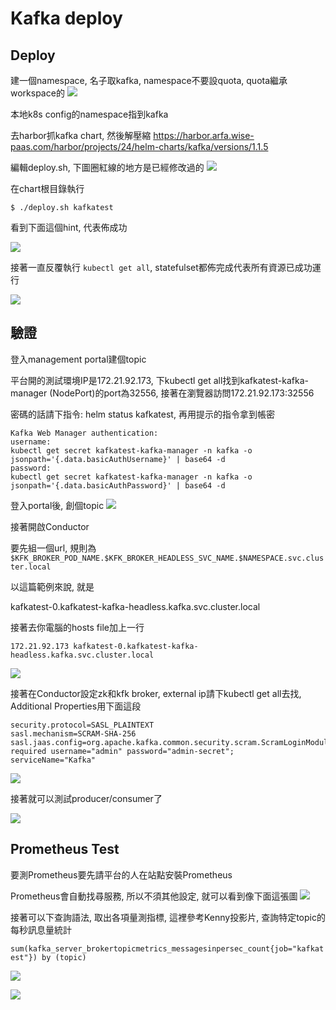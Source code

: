 # Kafka deploy

## Deploy

建一個namespace, 名子取kafka, namespace不要設quota, quota繼承workspace的
![](/assets/01.png)

本地k8s config的namespace指到kafka

去harbor抓kafka chart, 然後解壓縮
https://harbor.arfa.wise-paas.com/harbor/projects/24/helm-charts/kafka/versions/1.1.5

編輯deploy.sh, 下圖圈紅線的地方是已經修改過的
![](/assets/02.png)

在chart根目錄執行


```
$ ./deploy.sh kafkatest
```

看到下面這個hint, 代表佈成功


![](/assets/0410_03.png)

接著一直反覆執行 `kubectl get all`, statefulset都佈完成代表所有資源已成功運行

![](/assets/0410_04.png)


## 驗證

登入management portal建個topic

平台開的測試環境IP是172.21.92.173, 下kubectl get all找到kafkatest-kafka-manager (NodePort)的port為32556, 接著在瀏覽器訪問172.21.92.173:32556

密碼的話請下指令: helm status kafkatest, 再用提示的指令拿到帳密

```
Kafka Web Manager authentication:
username:
kubectl get secret kafkatest-kafka-manager -n kafka -o jsonpath='{.data.basicAuthUsername}' | base64 -d
password:
kubectl get secret kafkatest-kafka-manager -n kafka -o jsonpath='{.data.basicAuthPassword}' | base64 -d

```

登入portal後, 創個topic
![](/assets/0410_05.png)

接著開啟Conductor

要先組一個url, 規則為`$KFK_BROKER_POD_NAME.$KFK_BROKER_HEADLESS_SVC_NAME.$NAMESPACE.svc.cluster.local`

以這篇範例來說, 就是

kafkatest-0.kafkatest-kafka-headless.kafka.svc.cluster.local

接著去你電腦的hosts file加上一行

`172.21.92.173 kafkatest-0.kafkatest-kafka-headless.kafka.svc.cluster.local`

![](/assets/0410_06.png)


接著在Conductor設定zk和kfk broker, external ip請下kubectl get all去找, Additional Properties用下面這段

```
security.protocol=SASL_PLAINTEXT
sasl.mechanism=SCRAM-SHA-256
sasl.jaas.config=org.apache.kafka.common.security.scram.ScramLoginModule required username="admin" password="admin-secret";
serviceName="Kafka"
```

![](/assets/0410_07.png)

接著就可以測試producer/consumer了

![](/assets/0410_08.png)

## Prometheus Test

要測Prometheus要先請平台的人在站點安裝Prometheus

Prometheus會自動找尋服務, 所以不須其他設定, 就可以看到像下面這張圖
![](/assets/041301.PNG)

接著可以下查詢語法, 取出各項量測指標, 這裡參考Kenny投影片, 查詢特定topic的每秒訊息量統計

`sum(kafka_server_brokertopicmetrics_messagesinpersec_count{job="kafkatest"}) by (topic)`

![](/assets/041302.PNG)

![](/assets/041303.PNG)





